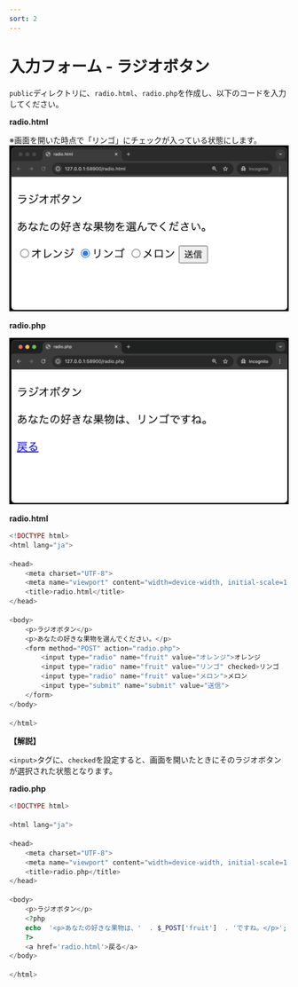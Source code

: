 ```yaml
---
sort: 2
---
```

# 入力フォーム - ラジオボタン

`public`ディレクトリに、`radio.html`、`radio.php`を作成し、以下のコードを入力してください。

**radio.html**

※画面を開いた時点で「リンゴ」にチェックが入っている状態にします。
![](./images/radio_html_display.png)<br>

**radio.php**

![](./images/radio_php_display.png)

**radio.html**

```php
<!DOCTYPE html>
<html lang="ja">

<head>
    <meta charset="UTF-8">
    <meta name="viewport" content="width=device-width, initial-scale=1.0">
    <title>radio.html</title>
</head>

<body>
    <p>ラジオボタン</p>
    <p>あなたの好きな果物を選んでください。</p>
    <form method="POST" action="radio.php">
        <input type="radio" name="fruit" value="オレンジ">オレンジ
        <input type="radio" name="fruit" value="リンゴ" checked>リンゴ
        <input type="radio" name="fruit" value="メロン">メロン
        <input type="submit" name="submit" value="送信">
    </form>
</body>

</html>
```

**【解説】**

`<input>`タグに、`checked`を設定すると、画面を開いたときにそのラジオボタンが選択された状態となります。

**radio.php**

```php
<!DOCTYPE html>

<html lang="ja">

<head>
    <meta charset="UTF-8">
    <meta name="viewport" content="width=device-width, initial-scale=1.0">
    <title>radio.php</title>
</head>

<body>
    <p>ラジオボタン</p>
    <?php
    echo  '<p>あなたの好きな果物は、'  . $_POST['fruit']  . 'ですね。</p>';
    ?>
    <a href='radio.html'>戻る</a>
</body>

</html>
```

